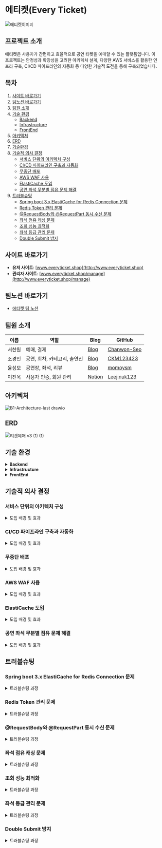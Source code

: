 # 에티켓(Every Ticket)
![에티켓이미지](https://github.com/user-attachments/assets/34672602-5c6e-4355-9a5e-a0e14ddfa6b1)

## 프로젝트 소개
에티켓은 사용자가 간편하고 효율적으로 공연 티켓을 예매할 수 있는 플랫폼입니다. 이 프로젝트는 안정성과 확장성을 고려한 아키텍처 설계, 다양한 AWS 서비스를 활용한 인프라 구축, CI/CD 파이프라인의 자동화 등 다양한 기술적 도전을 통해 구축되었습니다.

## 목차

1. [사이트 바로가기](#사이트-바로가기)
2. [팀노션 바로가기](#팀노션-바로가기)
3. [팀원 소개](#팀원-소개)
4. [기술 환경](#기술-환경)
    - [Backend](#backend)
    - [Infrastructure](#infrastructure)
    - [FrontEnd](#frontend)
5. [아키텍처](#아키텍처)
6. [ERD](#ERD)
7. [기술환경](#기술환경)
8. [기술적 의사 결정](#기술적-의사-결정)
    - [서비스 단위의 아키텍처 구성](#서비스-단위의-아키텍처-구성)
    - [CI/CD 파이프라인 구축과 자동화](#cicd-파이프라인-구축과-자동화)
    - [무중단 배포](#무중단-배포)
    - [AWS WAF 사용](#aws-waf-사용)
    - [ElastiCache 도입](#elasticache-도입)
    - [공연 좌석 무분별 점유 문제 해결](#공연-좌석-무분별-점유-문제-해결)
9. [트러블슈팅](#트러블슈팅)
    - [Spring boot 3.x ElastiCache for Redis Connection 문제](#spring-boot-3x-elasticache-for-redis-connection-문제)
    - [Redis Token 관리 문제](#redis-token-관리-문제)
    - [@RequestBody와 @RequestPart 동시 수신 문제](#requestbody와-requestpart-동시-수신-문제)
    - [좌석 점유 캐싱 문제](#좌석-점유-캐싱-문제)
    - [조회 성능 최적화](#조회-성능-최적화)
    - [좌석 등급 관리 문제](#좌석-등급-관리-문제)
    - [Double Submit 방지](#double-submit-방지)


## 사이트 바로가기
- **유저 사이트**: [www.everyticket.shop](http://www.everyticket.shop)
- **관리자 사이트**: [www.everyticket.shop/manage](http://www.everyticket.shop/manage)

## 팀노션 바로가기
- [에티켓 팀 노션](https://teamsparta.notion.site/everyTicket-91486dd6f1af4dbca95a33ba3bc219b7)
  
## 팀원 소개
| 이름     | 역할                       | Blog                                           | GitHub           |
|----------|----------------------------|------------------------------------------------|------------------|
| 서찬원   | 예매, 결제                 | [Blog](https://scwonn60.tistory.com)           | [Chanwon-Seo](https://github.com/Chanwon-Seo) |
| 조경민   | 공연, 회차, 카테고리, 출연진 | [Blog](https://velog.io/@one_step_than/posts)  | [CKM123423](https://github.com/CKM123423) |
| 윤성모   | 공연장, 좌석, 리뷰           | [Blog](https://velog.io/@momoysm/posts)        | [momoysm](https://github.com/momoysm) |
| 이진욱   | 사용자 인증, 회원 관리       | [Notion](https://leecoding.notion.site)       | [Leejinuk123](https://github.com/Leejinuk123) |

## 아키텍처
![B1-Architecture-last drawio](https://github.com/user-attachments/assets/74187d81-0140-426b-9076-cf7594fff457)

## ERD
![티켓예매 v3 (1) (1)](https://github.com/user-attachments/assets/6ae18336-f0a5-464f-aa63-3928e7fdc600)

## 기술 환경

<details>
<summary><b>Backend</b></summary>

- **Java 17**
- **Spring Boot 3.3.2**
- **Spring Security 6.3.2**
- **QueryDsl**
- **JPA**
- **Spring AOP**

</details>

<details>
<summary><b>Infrastructure</b></summary>

- **AWS EC2** (t2.micro, Ubuntu 24.02 LTS, 2GB RAM, 30GB Storage)
- **AWS S3**
- **AWS RDS** (db.t3.micro)
- **AWS ElastiCache** (cache.t3.micro)
- **AWS ECR**
- **AWS CodeDeploy**
- **AWS ACM**
- **AWS WAF**
- **AWS Auto Scaling**
- **AWS Route 53**
- **AWS Elastic Load Balancer**
- **Docker**
- **GitHub Actions**

</details>

<details>
<summary><b>FrontEnd</b></summary>

- **nginx**
- **vue.js**

</details>

## 기술적 의사 결정

### 서비스 단위의 아키텍처 구성

<details>
<summary>도입 배경 및 효과</summary>

**도입 배경**: 모놀리식 아키텍처에서 발생할 수 있는 장애 전파 문제를 해결하기 위해 관심사 분리를 통해 유지보수성과 확장성을 고려한 구조로 설계하였습니다.

**효과**: 관심사 분리로 인해 유지보수성이 향상되었으며, 장애 전파가 방지되고 독립적으로 관리할 수 있는 확장성이 증가했습니다.

</details>

### CI/CD 파이프라인 구축과 자동화

<details>
<summary>도입 배경 및 효과</summary>

**도입 배경**: EC2에 직접 git clone을 받아 수동으로 배포하는 불편함을 개선하고, 자동화 배포를 위해 CI/CD 파이프라인을 구축했습니다.

**효과**: 자동화 배포로 인해 수동 작업의 불편함이 줄어들고, 더 안정적이고 일관된 배포가 가능해졌습니다.

</details>

### 무중단 배포

<details>
<summary>도입 배경 및 효과</summary>

**도입 배경**: 배포 시 서버가 중단되어 사용자 경험과 비즈니스에 악영향을 미치는 문제를 해결하기 위해 무중단 배포를 도입했습니다.

**효과**: Blue/Green 배포 방식을 통해 서비스 가용성을 유지하며, 배포 리스크를 최소화하고 신속한 롤백이 가능해졌습니다.

</details>

### AWS WAF 사용

<details>
<summary>도입 배경 및 효과</summary>

**도입 배경**: Public API 지원으로 인한 서버 과부하와 악의적인 트래픽으로부터 보호하기 위해 AWS WAF를 도입했습니다.

**효과**: API 호출에 대한 커스텀 룰셋 적용과 다양한 웹 공격에 대한 방어를 통해 애플리케이션의 보안과 안정성을 강화했습니다.

</details>

### ElastiCache 도입

<details>
<summary>도입 배경 및 효과</summary>

**도입 배경**: 데이터베이스 부하를 줄이고 성능을 최적화하기 위해 AWS ElastiCache(Redis)를 도입했습니다.

**효과**: 데이터베이스 통신 횟수가 줄어들고, 전체 시스템 성능이 향상되었으며, 중요한 데이터의 인메모리 관리로 사용자 경험이 개선되었습니다.

</details>

### 공연 좌석 무분별 점유 문제 해결

<details>
<summary>도입 배경 및 효과</summary>

**도입 배경**: 결제 페이지에서 좌석 선택을 완료하지 않고 돌아가는 경우 좌석이 중복 선택되는 문제를 해결하기 위해 새로운 좌석 관리 방식을 도입했습니다.

**효과**: 좌석 중복 선택을 방지하고 시스템의 신뢰성을 높여 사용자 경험을 개선했습니다.

</details>

## 트러블슈팅

### Spring boot 3.x ElastiCache for Redis Connection 문제

<details>
<summary>트러블슈팅 과정</summary>

**문제 정의**: 회원가입 과정에서 이메일 인증 코드 전송 시 Redis 연결 문제 발생  
**원인**: EC2와 ElastiCache 간의 성능 차이  
**해결 방법**: 로그 추가, 지연 초기화, 명령 대기 시간 설정 등을 통해 문제를 해결하고, 최종적으로 성능 환경을 맞춰 문제를 근본적으로 해결했습니다.

</details>

### Redis Token 관리 문제

<details>
<summary>트러블슈팅 과정</summary>

**문제 정의**: JWT 토큰을 Redis에 저장할 때, 같은 유저의 AccessToken과 RefreshToken이 중복 저장됨  
**해결 방법**: RefreshToken을 Key로 사용해 AccessToken과 함께 관리하여 데이터 중복 문제를 해결했습니다.

</details>

### @RequestBody와 @RequestPart 동시 수신 문제

<details>
<summary>트러블슈팅 과정</summary>

**문제 정의**: MultipartFile과 DTO를 동시에 수신하지 못함  
**해결 방법**: @RequestPart를 사용하여 DTO를 수신하고, 요청 시 Content-Type을 지정하여 문제를 해결했습니다.

</details>

### 좌석 점유 캐싱 문제

<details>
<summary>트러블슈팅 과정</summary>

**문제 정의**: 잦은 RDB 조회로 인한 성능 문제  
**해결 방법**: Redis에 좌석 정보를 캐싱하고 TTL을 설정하여 성능을 개선했습니다.

</details>

### 조회 성능 최적화

<details>
<summary>트러블슈팅 과정</summary>

**문제 정의**: 대용량 데이터로 인해 조회 성능이 저하됨  
**해결 방법**: 인덱스 생성 및 쿼리 최적화를 통해 성능을 대폭 향상시켰습니다.

</details>

### 좌석 등급 관리 문제

<details>
<summary>트러블슈팅 과정</summary>

**문제 정의**: 단일 좌석의 등급 관리가 어렵고 비효율적임  
**해결 방법**: 좌석 등급을 일괄적으로 관리할 수 있는 구조로 변경했습니다.

</details>

### Double Submit 방지

<details>
<summary>트러블슈팅 과정</summary>

**문제 정의**: 동일한 요청이 여러 번 중복 등록되는 문제  
**해결 방법**: 프론트에서 버튼 비활성화와 Redis를 사용한 분산락으로 중복 요청을 방지했습니다.

</details>
